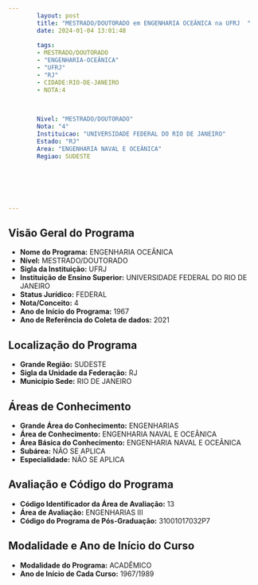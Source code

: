 ```yaml
---
        layout: post
        title: "MESTRADO/DOUTORADO em ENGENHARIA OCEÂNICA na UFRJ  "
        date: 2024-01-04 13:01:48
     
        tags:
        - MESTRADO/DOUTORADO
        - "ENGENHARIA-OCEÂNICA"
        - "UFRJ"
        - "RJ"
        - CIDADE:RIO-DE-JANEIRO
        - NOTA:4
        
       

        Nivel: "MESTRADO/DOUTORADO"
        Nota: "4"
        Instituicao: "UNIVERSIDADE FEDERAL DO RIO DE JANEIRO"
        Estado: "RJ"
        Area: "ENGENHARIA NAVAL E OCEÂNICA"
        Regiao: SUDESTE
        
        
        
        
        
        
---
```

## Visão Geral do Programa
- **Nome do Programa:** ENGENHARIA OCEÂNICA
- **Nível:** MESTRADO/DOUTORADO
- **Sigla da Instituição:** UFRJ
- **Instituição de Ensino Superior:** UNIVERSIDADE FEDERAL DO RIO DE JANEIRO
- **Status Jurídico:** FEDERAL
- **Nota/Conceito:** 4
- **Ano de Início do Programa:** 1967
- **Ano de Referência do Coleta de dados:** 2021

## Localização do Programa
- **Grande Região:** SUDESTE
- **Sigla da Unidade da Federação:** RJ
- **Município Sede:** RIO DE JANEIRO

## Áreas de Conhecimento
- **Grande Área do Conhecimento:** ENGENHARIAS
- **Área de Conhecimento:** ENGENHARIA NAVAL E OCEÂNICA
- **Área Básica do Conhecimento:** ENGENHARIA NAVAL E OCEÂNICA
- **Subárea:** NÃO SE APLICA
- **Especialidade:** NÃO SE APLICA

## Avaliação e Código do Programa
- **Código Identificador da Área de Avaliação:** 13
- **Área de Avaliação:** ENGENHARIAS III
- **Código do Programa de Pós-Graduação:** 31001017032P7


## Modalidade e Ano de Início do Curso
- **Modalidade do Programa:** ACADÊMICO
- **Ano de Início de Cada Curso:** 1967/1989
